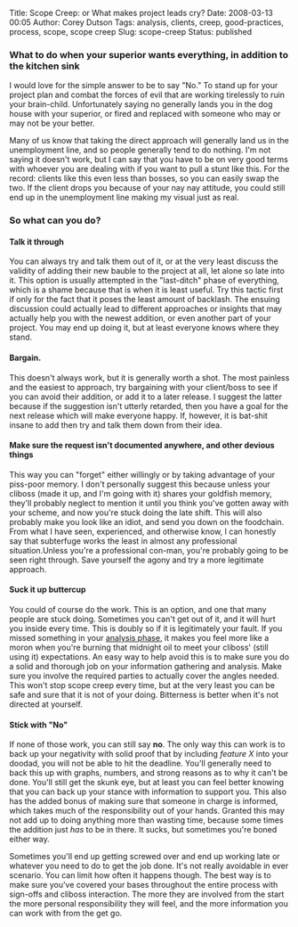 Title: Scope Creep: or What makes project leads cry?
Date: 2008-03-13 00:05
Author: Corey Dutson
Tags: analysis, clients, creep, good-practices, process, scope, scope creep
Slug: scope-creep
Status: published

### What to do when your superior wants everything, in addition to the kitchen sink

I would love for the simple answer to be to say "No." To stand up for
your project plan and combat the forces of evil that are working
tirelessly to ruin your brain-child. Unfortunately saying no generally
lands you in the dog house with your superior, or fired and replaced
with someone who may or may not be your better.

Many of us know that taking the direct approach will generally land us
in the unemployment line, and so people generally tend to do nothing.
I'm not saying it doesn't work, but I can say that you have to be on
very good terms with whoever you are dealing with if you want to pull a
stunt like this. For the record: clients like this even less than
bosses, so you can easily swap the two. If the client drops you because
of your nay nay attitude, you could still end up in the unemployment
line making my visual just as real.

### So what can you do?

#### Talk it through

You can always try and talk them out of it, or at the very least discuss
the validity of adding their new bauble to the project at all, let alone
so late into it. This option is usually attempted in the "last-ditch"
phase of everything, which is a shame because that is when it is least
useful. Try this tactic first if only for the fact that it poses the
least amount of backlash. The ensuing discussion could actually lead to
different approaches or insights that may actually help you with the
newest addition, or even another part of your project. You may end up
doing it, but at least everyone knows where they stand.

#### Bargain.

This doesn't always work, but it is generally worth a shot. The most
painless and the easiest to approach, try bargaining with your
client/boss to see if you can avoid their addition, or add it to a later
release. I suggest the latter because if the suggestion isn't utterly
retarded, then you have a goal for the next release which will make
everyone happy. If, however, it is bat-shit insane to add then try and
talk them down from their idea.



#### Make sure the request isn't documented anywhere, and other devious things

This way you can "forget" either willingly or by taking advantage of
your piss-poor memory. I don't personally suggest this because unless
your cliboss (made it up, and I'm going with it) shares your goldfish
memory, they'll probably neglect to mention it until you think you've
gotten away with your scheme, and now you're stuck doing the late shift.
This will also probably make you look like an idiot, and send you down
on the foodchain. From what I have seen, experienced, and otherwise
know, I can honestly say that subterfuge works the least in almost any
professional situation.Unless you're a professional con-man, you're
probably going to be seen right through. Save yourself the agony and try
a more legitimate approach.

#### Suck it up buttercup

You could of course do the work. This is an option, and one that many
people are stuck doing. Sometimes you can't get out of it, and it will
hurt you inside every time. This is doubly so if it is legitimately your
fault. If you missed something in your [analysis phase]({filename}../Technology/respect-the-process-damnit.md "Respect the Process, Damnit"),
it makes you feel more like a moron when you're burning that midnight
oil to meet your cliboss' (still using it) expectations. An easy way to
help avoid this is to make sure you do a solid and thorough job on your
information gathering and analysis. Make sure you involve the required
parties to actually cover the angles needed. This won't stop scope creep
every time, but at the very least you can be safe and sure that it is
not of your doing. Bitterness is better when it's not directed at
yourself.

#### Stick with "No"

If none of those work, you can still say **no**. The only way this can
work is to back up your negativity with solid proof that by including
*feature X* into your doodad, you will not be able to hit the deadline.
You'll generally need to back this up with graphs, numbers, and strong
reasons as to why it can't be done. You'll still get the skunk eye, but
at least you can feel better knowing that you can back up your stance
with information to support you. This also has the added bonus of making
sure that someone in charge is informed, which takes much of the
responsibility out of your hands. Granted this may not add up to doing
anything more than wasting time, because some times the addition just
*has* to be in there. It sucks, but sometimes you're boned either way.

Sometimes you'll end up getting screwed over and end up working late or
whatever you need to do to get the job done. It's not really avoidable
in ever scenario. You can limit how often it happens though. The best
way is to make sure you've covered your bases throughout the entire
process with sign-offs and cliboss interaction. The more they are
involved from the start the more personal responsibility they will feel,
and the more information you can work with from the get go.
